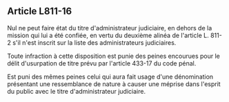 Article L811-16
----
Nul ne peut faire état du titre d'administrateur judiciaire, en dehors de la
mission qui lui a été confiée, en vertu du deuxième alinéa de l'article L. 811-2
s'il n'est inscrit sur la liste des administrateurs judiciaires.

Toute infraction à cette disposition est punie des peines encourues pour le
délit d'usurpation de titre prévu par l'article 433-17 du code pénal.

Est puni des mêmes peines celui qui aura fait usage d'une dénomination
présentant une ressemblance de nature à causer une méprise dans l'esprit du
public avec le titre d'administrateur judiciaire.
